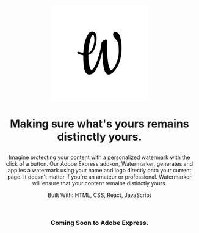 <p align="center">
<img src= "https://raw.githubusercontent.com/lenhatdangkhoa/ugahacks9/main/src/transparent.png"
     width="50%"
     height="50%"
     alt="Logo of Watermarker"
     />
  <h1 align ="center">
  Making sure what's yours remains distinctly yours.
</p>
  </h1>
  </p>
<p align="center">
Imagine protecting your content with a personalized watermark with the click of a button. Our Adobe Express add-on, Watermarker, generates and applies a watermark using your name and logo directly onto your current page. It doesn't matter if you're an amateur or professional. Watermarker will ensure that your content remains distinctly yours.
  <br>
     <p align="center">
     Built With: HTML, CSS, React, JavaScript 
</p>
  <br>
     
<h3 align="center">
     Coming Soon to Adobe Express.
</h3>

</p>
<br>
<br>
<br>
